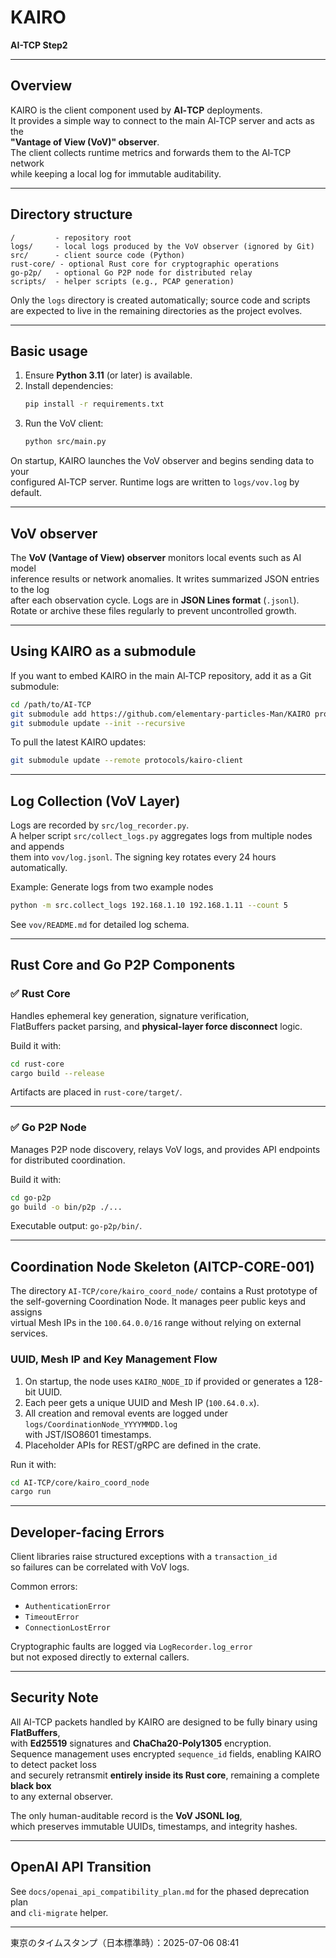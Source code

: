 # KAIRO  
**AI-TCP Step2**

---

## Overview

KAIRO is the client component used by **AI‑TCP** deployments.  
It provides a simple way to connect to the main AI‑TCP server and acts as the  
**"Vantage of View (VoV)" observer**.  
The client collects runtime metrics and forwards them to the AI‑TCP network  
while keeping a local log for immutable auditability.

---

## Directory structure

```
/         - repository root
logs/     - local logs produced by the VoV observer (ignored by Git)
src/      - client source code (Python)
rust-core/ - optional Rust core for cryptographic operations
go-p2p/   - optional Go P2P node for distributed relay
scripts/  - helper scripts (e.g., PCAP generation)
```

Only the `logs` directory is created automatically; source code and scripts  
are expected to live in the remaining directories as the project evolves.

---

## Basic usage

1. Ensure **Python 3.11** (or later) is available.
2. Install dependencies:
   ```bash
   pip install -r requirements.txt
   ```
3. Run the VoV client:
   ```bash
   python src/main.py
   ```

On startup, KAIRO launches the VoV observer and begins sending data to your  
configured AI‑TCP server. Runtime logs are written to `logs/vov.log` by default.

---

## VoV observer

The **VoV (Vantage of View) observer** monitors local events such as AI model  
inference results or network anomalies. It writes summarized JSON entries to the log  
after each observation cycle. Logs are in **JSON Lines format** (`.jsonl`).  
Rotate or archive these files regularly to prevent uncontrolled growth.

---

## Using KAIRO as a submodule

If you want to embed KAIRO in the main AI‑TCP repository, add it as a Git submodule:

```bash
cd /path/to/AI-TCP
git submodule add https://github.com/elementary-particles-Man/KAIRO protocols/kairo-client
git submodule update --init --recursive
```

To pull the latest KAIRO updates:
```bash
git submodule update --remote protocols/kairo-client
```

---

## Log Collection (VoV Layer)

Logs are recorded by `src/log_recorder.py`.  
A helper script `src/collect_logs.py` aggregates logs from multiple nodes and appends  
them into `vov/log.jsonl`. The signing key rotates every 24 hours automatically.

Example: Generate logs from two example nodes
```bash
python -m src.collect_logs 192.168.1.10 192.168.1.11 --count 5
```

See `vov/README.md` for detailed log schema.

---

## Rust Core and Go P2P Components

### ✅ **Rust Core**

Handles ephemeral key generation, signature verification,  
FlatBuffers packet parsing, and **physical-layer force disconnect** logic.

Build it with:
```bash
cd rust-core
cargo build --release
```
Artifacts are placed in `rust-core/target/`.

---

### ✅ **Go P2P Node**

Manages P2P node discovery, relays VoV logs, and provides API endpoints  
for distributed coordination.

Build it with:
```bash
cd go-p2p
go build -o bin/p2p ./...
```
Executable output: `go-p2p/bin/`.

---

## Coordination Node Skeleton (AITCP-CORE-001)

The directory `AI-TCP/core/kairo_coord_node/` contains a Rust prototype of  
the self-governing Coordination Node. It manages peer public keys and assigns  
virtual Mesh IPs in the `100.64.0.0/16` range without relying on external services.

### UUID, Mesh IP and Key Management Flow

1. On startup, the node uses `KAIRO_NODE_ID` if provided or generates a 128-bit UUID.
2. Each peer gets a unique UUID and Mesh IP (`100.64.0.x`).
3. All creation and removal events are logged under `logs/CoordinationNode_YYYYMMDD.log`  
   with JST/ISO8601 timestamps.
4. Placeholder APIs for REST/gRPC are defined in the crate.

Run it with:
```bash
cd AI-TCP/core/kairo_coord_node
cargo run
```

---

## Developer-facing Errors

Client libraries raise structured exceptions with a `transaction_id`  
so failures can be correlated with VoV logs.

Common errors:
- `AuthenticationError`
- `TimeoutError`
- `ConnectionLostError`

Cryptographic faults are logged via `LogRecorder.log_error`  
but not exposed directly to external callers.

---

## Security Note

All AI-TCP packets handled by KAIRO are designed to be fully binary using **FlatBuffers**,  
with **Ed25519** signatures and **ChaCha20-Poly1305** encryption.  
Sequence management uses encrypted `sequence_id` fields, enabling KAIRO to detect packet loss  
and securely retransmit **entirely inside its Rust core**, remaining a complete **black box**  
to any external observer.

The only human-auditable record is the **VoV JSONL log**,  
which preserves immutable UUIDs, timestamps, and integrity hashes.

---

## OpenAI API Transition

See `docs/openai_api_compatibility_plan.md` for the phased deprecation plan  
and `cli-migrate` helper.

---

東京のタイムスタンプ（日本標準時）：2025-07-06 08:41
